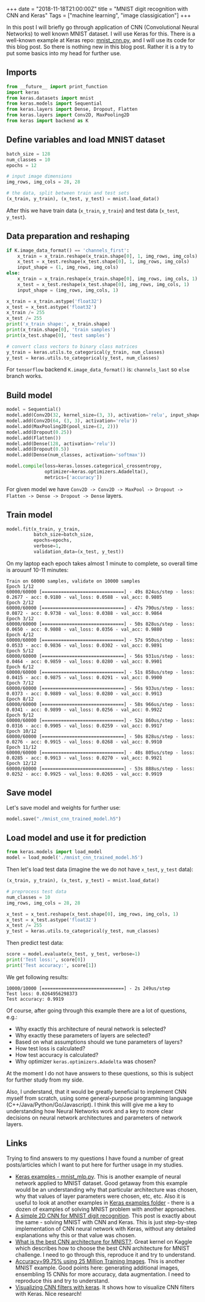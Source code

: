 +++
date = "2018-11-18T21:00:00Z"
title = "MNIST digit recognition with CNN and Keras"
Tags = ["machine learning", "image classigication"]
+++

In this post I will briefly go through application of CNN (Convolutional Neural Networks) to well known MNIST dataset. I will use Keras for this. There is a well-known example at Keras repo: [mnist_cnn.py](https://github.com/keras-team/keras/blob/master/examples/mnist_cnn.py), and I will use its code for this blog post. So there is nothing new in this blog post. Rather it is a try to put some basics into my head for further use. 

<!--more-->

## Imports

```python
from __future__ import print_function
import keras
from keras.datasets import mnist
from keras.models import Sequential
from keras.layers import Dense, Dropout, Flatten
from keras.layers import Conv2D, MaxPooling2D
from keras import backend as K
```

## Define variables and load MNIST dataset

```python
batch_size = 128
num_classes = 10
epochs = 12

# input image dimensions
img_rows, img_cols = 28, 28

# the data, split between train and test sets
(x_train, y_train), (x_test, y_test) = mnist.load_data()
```

After this we have train data (`x_train`, `y_train`) and test data (`x_test`, `y_test`). 

## Data preparation and reshaping

```python
if K.image_data_format() == 'channels_first':
    x_train = x_train.reshape(x_train.shape[0], 1, img_rows, img_cols)
    x_test = x_test.reshape(x_test.shape[0], 1, img_rows, img_cols)
    input_shape = (1, img_rows, img_cols)
else:
    x_train = x_train.reshape(x_train.shape[0], img_rows, img_cols, 1)
    x_test = x_test.reshape(x_test.shape[0], img_rows, img_cols, 1)
    input_shape = (img_rows, img_cols, 1)

x_train = x_train.astype('float32')
x_test = x_test.astype('float32')
x_train /= 255
x_test /= 255
print('x_train shape:', x_train.shape)
print(x_train.shape[0], 'train samples')
print(x_test.shape[0], 'test samples')

# convert class vectors to binary class matrices
y_train = keras.utils.to_categorical(y_train, num_classes)
y_test = keras.utils.to_categorical(y_test, num_classes)
```

For `tensorflow` backend `K.image_data_format()` is: `channels_last` so `else` branch works. 

## Build model

```python
model = Sequential()
model.add(Conv2D(32, kernel_size=(3, 3), activation='relu', input_shape=input_shape))
model.add(Conv2D(64, (3, 3), activation='relu'))
model.add(MaxPooling2D(pool_size=(2, 2)))
model.add(Dropout(0.25))
model.add(Flatten())
model.add(Dense(128, activation='relu'))
model.add(Dropout(0.5))
model.add(Dense(num_classes, activation='softmax'))

model.compile(loss=keras.losses.categorical_crossentropy,
              optimizer=keras.optimizers.Adadelta(),
              metrics=['accuracy'])
```

For given model we have `Conv2D -> Conv2D -> MaxPool -> Dropout -> Flatten -> Dense -> Dropout -> Dense` layers. 

## Train model

```python
model.fit(x_train, y_train,
          batch_size=batch_size,
          epochs=epochs,
          verbose=1,
          validation_data=(x_test, y_test))
```

On my laptop each epoch takes almost 1 minute to complete, so overall time is arouunf 10-11 minutes:

```
Train on 60000 samples, validate on 10000 samples
Epoch 1/12
60000/60000 [==============================] - 49s 824us/step - loss: 0.2677 - acc: 0.9180 - val_loss: 0.0588 - val_acc: 0.9805
Epoch 2/12
60000/60000 [==============================] - 47s 790us/step - loss: 0.0872 - acc: 0.9738 - val_loss: 0.0388 - val_acc: 0.9864
Epoch 3/12
60000/60000 [==============================] - 50s 828us/step - loss: 0.0650 - acc: 0.9808 - val_loss: 0.0356 - val_acc: 0.9880
Epoch 4/12
60000/60000 [==============================] - 57s 950us/step - loss: 0.0533 - acc: 0.9836 - val_loss: 0.0302 - val_acc: 0.9891
Epoch 5/12
60000/60000 [==============================] - 56s 931us/step - loss: 0.0464 - acc: 0.9859 - val_loss: 0.0280 - val_acc: 0.9901
Epoch 6/12
60000/60000 [==============================] - 51s 858us/step - loss: 0.0415 - acc: 0.9875 - val_loss: 0.0291 - val_acc: 0.9900
Epoch 7/12
60000/60000 [==============================] - 56s 933us/step - loss: 0.0373 - acc: 0.9889 - val_loss: 0.0280 - val_acc: 0.9913
Epoch 8/12
60000/60000 [==============================] - 58s 966us/step - loss: 0.0341 - acc: 0.9899 - val_loss: 0.0256 - val_acc: 0.9922
Epoch 9/12
60000/60000 [==============================] - 52s 860us/step - loss: 0.0316 - acc: 0.9905 - val_loss: 0.0259 - val_acc: 0.9917
Epoch 10/12
60000/60000 [==============================] - 50s 828us/step - loss: 0.0276 - acc: 0.9915 - val_loss: 0.0268 - val_acc: 0.9910
Epoch 11/12
60000/60000 [==============================] - 48s 805us/step - loss: 0.0285 - acc: 0.9913 - val_loss: 0.0270 - val_acc: 0.9921
Epoch 12/12
60000/60000 [==============================] - 53s 888us/step - loss: 0.0252 - acc: 0.9925 - val_loss: 0.0265 - val_acc: 0.9919
```

## Save model

Let's save model and weights for further use:

```python
model.save("./mnist_cnn_trained_model.h5")
```

## Load model and use it for prediction

```python
from keras.models import load_model
model = load_model('./mnist_cnn_trained_model.h5')
```

Then let's load test data (imagine the we do not have `x_test`, `y_test` data):
```python
(x_train, y_train), (x_test, y_test) = mnist.load_data()

# preprocess test data
num_classes = 10
img_rows, img_cols = 28, 28

x_test = x_test.reshape(x_test.shape[0], img_rows, img_cols, 1)
x_test = x_test.astype('float32')
x_test /= 255
y_test = keras.utils.to_categorical(y_test, num_classes)
```

Then predict test data:
```python
score = model.evaluate(x_test, y_test, verbose=1)
print('Test loss:', score[0])
print('Test accuracy:', score[1])
```

We get following results:
```
10000/10000 [==============================] - 2s 249us/step
Test loss: 0.0264956298373
Test accuracy: 0.9919
```

Of course, after going through this example there are a lot of questions, e.g.:

* Why exactly this architecture of neural network is selected?
* Why exactly these parameters of layers are selected?
* Based on what assumptions should we tune parameters of layers?
* How test loss is calculated?
* How test accuracy is calculated?
* Why optimizer `keras.optimizers.Adadelta` was chosen?

At the moment I do not have answers to these questions, so this is subject for further study from my side. 

Also, I understand, that it would be greatly beneficial to implement CNN myself from scratch, using some general-purpose programming language (C++/Java/Python/Go/Javascript). I think this willl give me a key to understanding how Neural Networks work and a key to more clear decisions on neural network architectures and parameters of network layers.

## Links

Trying to find answers to my questions I have found a number of great posts/articles which I want to put here for further usage in my studies. 

* [Keras examples - mnist_mlp.py](https://github.com/keras-team/keras/blob/master/examples/mnist_mlp.py). This is another example of neural network applied to MNIST dataset. Good getaway from this example would be an understanding why that particular architecture was chosen, why that values of layer parameters were chosen, etc, etc. Also it is useful to look at another examples in [Keras examples folder](https://github.com/keras-team/keras/tree/master/examples) - there is a dozen of examples of solving MNIST problem with another approaches. 
* [A simple 2D CNN for MNIST digit recognition](https://towardsdatascience.com/a-simple-2d-cnn-for-mnist-digit-recognition-a998dbc1e79a). This post is exactly about the same - solving MNIST with CNN and Keras. This is just step-by-step implementation of CNN neural network with Keras, without any detailed explanations why this or that value was chosen.
* [What is the best CNN architecture for MNIST?](https://www.kaggle.com/cdeotte/how-to-choose-cnn-architecture-mnist). Great kernel on Kaggle which describes how to choose the best CNN architecture for MNIST challenge. I need to go through this, reproduce it and try to understand. 
* [Accuracy=99.75% using 25 Million Training Images](https://www.kaggle.com/cdeotte/25-million-images-0-99757-mnist). This is another MNIST example. Good points here: generating additional images, ensembling 15 CNNs for more accuracy, data augmentation. I need to reproduce this and try to understand.
* [Visualizing CNN filters with keras](https://jacobgil.github.io/deeplearning/filter-visualizations). It shows how to visualize CNN filters with Keras. Nice research!
